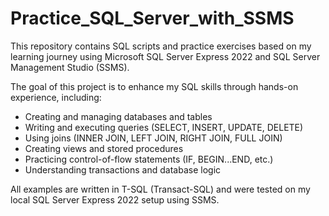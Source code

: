 # Practice_SQL_Server_with_SSMS

This repository contains SQL scripts and practice exercises based on my learning journey using Microsoft SQL Server Express 2022 and SQL Server Management Studio (SSMS).

The goal of this project is to enhance my SQL skills through hands-on experience, including:

- Creating and managing databases and tables
- Writing and executing queries (SELECT, INSERT, UPDATE, DELETE)
- Using joins (INNER JOIN, LEFT JOIN, RIGHT JOIN, FULL JOIN)
- Creating views and stored procedures
- Practicing control-of-flow statements (IF, BEGIN...END, etc.)
- Understanding transactions and database logic

All examples are written in T-SQL (Transact-SQL) and were tested on my local SQL Server Express 2022 setup using SSMS.

